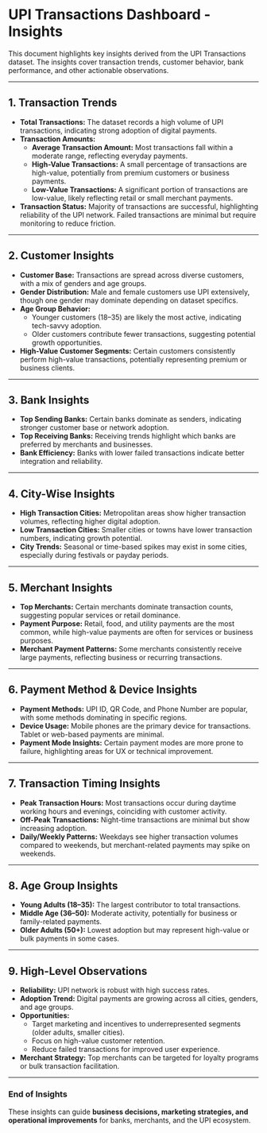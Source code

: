 # UPI Transactions Dashboard - Insights

This document highlights key insights derived from the UPI Transactions dataset. The insights cover transaction trends, customer behavior, bank performance, and other actionable observations.

---

## 1. Transaction Trends

- **Total Transactions:** The dataset records a high volume of UPI transactions, indicating strong adoption of digital payments.
- **Transaction Amounts:**
  - **Average Transaction Amount:** Most transactions fall within a moderate range, reflecting everyday payments.
  - **High-Value Transactions:** A small percentage of transactions are high-value, potentially from premium customers or business payments.
  - **Low-Value Transactions:** A significant portion of transactions are low-value, likely reflecting retail or small merchant payments.
- **Transaction Status:** Majority of transactions are successful, highlighting reliability of the UPI network. Failed transactions are minimal but require monitoring to reduce friction.

---

## 2. Customer Insights

- **Customer Base:** Transactions are spread across diverse customers, with a mix of genders and age groups.
- **Gender Distribution:** Male and female customers use UPI extensively, though one gender may dominate depending on dataset specifics.
- **Age Group Behavior:** 
  - Younger customers (18–35) are likely the most active, indicating tech-savvy adoption.
  - Older customers contribute fewer transactions, suggesting potential growth opportunities.
- **High-Value Customer Segments:** Certain customers consistently perform high-value transactions, potentially representing premium or business clients.

---

## 3. Bank Insights

- **Top Sending Banks:** Certain banks dominate as senders, indicating stronger customer base or network adoption.
- **Top Receiving Banks:** Receiving trends highlight which banks are preferred by merchants and businesses.
- **Bank Efficiency:** Banks with lower failed transactions indicate better integration and reliability.

---

## 4. City-Wise Insights

- **High Transaction Cities:** Metropolitan areas show higher transaction volumes, reflecting higher digital adoption.
- **Low Transaction Cities:** Smaller cities or towns have lower transaction numbers, indicating growth potential.
- **City Trends:** Seasonal or time-based spikes may exist in some cities, especially during festivals or payday periods.

---

## 5. Merchant Insights

- **Top Merchants:** Certain merchants dominate transaction counts, suggesting popular services or retail dominance.
- **Payment Purpose:** Retail, food, and utility payments are the most common, while high-value payments are often for services or business purposes.
- **Merchant Payment Patterns:** Some merchants consistently receive large payments, reflecting business or recurring transactions.

---

## 6. Payment Method & Device Insights

- **Payment Methods:** UPI ID, QR Code, and Phone Number are popular, with some methods dominating in specific regions.
- **Device Usage:** Mobile phones are the primary device for transactions. Tablet or web-based payments are minimal.
- **Payment Mode Insights:** Certain payment modes are more prone to failure, highlighting areas for UX or technical improvement.

---

## 7. Transaction Timing Insights

- **Peak Transaction Hours:** Most transactions occur during daytime working hours and evenings, coinciding with customer activity.
- **Off-Peak Transactions:** Night-time transactions are minimal but show increasing adoption.
- **Daily/Weekly Patterns:** Weekdays see higher transaction volumes compared to weekends, but merchant-related payments may spike on weekends.

---

## 8. Age Group Insights

- **Young Adults (18–35):** The largest contributor to total transactions.
- **Middle Age (36–50):** Moderate activity, potentially for business or family-related payments.
- **Older Adults (50+):** Lowest adoption but may represent high-value or bulk payments in some cases.

---

## 9. High-Level Observations

- **Reliability:** UPI network is robust with high success rates.
- **Adoption Trend:** Digital payments are growing across all cities, genders, and age groups.
- **Opportunities:**
  - Target marketing and incentives to underrepresented segments (older adults, smaller cities).
  - Focus on high-value customer retention.
  - Reduce failed transactions for improved user experience.
- **Merchant Strategy:** Top merchants can be targeted for loyalty programs or bulk transaction facilitation.

---

### End of Insights
These insights can guide **business decisions, marketing strategies, and operational improvements** for banks, merchants, and the UPI ecosystem.

